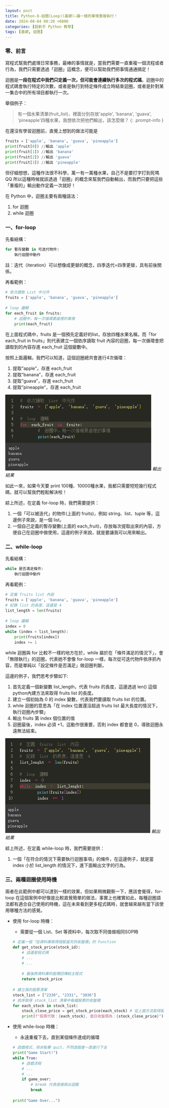 ```yaml
---
layout: post
title: Python-8-迴圈(Loop)(基礎)—讓一樣的事情重複執行！
date: 2024-08-04 00:20 +0800
categories: [超新手 Python 教學]
tags: [基礎, 迴圈]
---
```

### 零、前言

寫程式幫我們處理日常事務，最棒的事情就是，當我們需要一直重複一個流程或者行為，我們只需要透過「迴圈」這概念，便可以幫助我們把事情通通搞定！

迴圈是**一段在程式中我們只定義一次，但可能會連續執行多次的程式碼**。迴圈中的程式碼會執行特定的次數，或者是執行到特定條件成立時結束迴圈，或者是針對某一集合中的所有項目都執行一次。

舉個例子：

> 有一個水果清單(fruit_list)，裡面分別存放'apple', 'banana', 'guava', 'pineapple'四種水果，我想依次把他們輸出，該怎麼做？
{: .prompt-info }

在還沒有學習迴圈前，直覺上想到的做法可能是

```python
fruits = ['apple', 'banana', 'guava', 'pineapple']
print(fruit[0]) //輸出 'apple'
print(fruit[1]) //輸出 'banana'
print(fruit[2]) //輸出 'guava'
print(fruit[3]) //輸出 'pineapple'
```

但仔細想想，這種作法很不科學，萬一有一萬種水果，自己不是要打字打到死嗎QQ 所以這種時候就該透過「迴圈」的概念來幫我們自動輸出，而我們只要把這些「重複的」輸出動作定義一次就好！

在 Python 中，迴圈主要有兩種語法：

1. for 迴圈
2. while 迴圈

### 一、for-loop

先看結構：

```python
for 暫存變數 in 可迭代物件:
    執行迴圈中動作
```

註：迭代（iteration）可以想像成更替的概念，四季迭代=四季更替，具有前後關係。

再看範例：

```python
# 依次讀取 List 中元件
fruits = ['apple', 'banana', 'guava', 'pineapple']

# loop 邏輯
for each_fruit in fruits:
    # 迴圈中，每一次循環要處理的事情
    print(each_fruit)
```

在上面程式碼中，fruits 是一個預先定義好的list，存放四種水果名稱，而「for each_fruit in fruits」則代表建立一個依序讀取 fruit 內容的迴圈，每一次循環會把讀取到的內容存進 each_fruit 這個變數中。

按照上面邏輯，我們可以知道，這個迴圈總共會進行4次循環：

1. 提取”apple”，存進 each_fruit
2. 提取”banana”，存進 each_fruit
3. 提取”guava”，存進 each_fruit
4. 提取”pineapple”，存進 each_fruit

![輸出結果](/assets/img/post_img/Python-8-迴圈(Loop)(基礎)—讓一樣的事情重複執行%20ea71043bdfba42da89dfe085c74d0f76/Untitled.png)
_輸出結果_

如此一來，如果今天要 print 100種、10000種水果，我都只需要短短幾行程式碼，就可以幫我們輕鬆解決啦！

綜上所述，在定義 for-loop 時，我們需要提供：

1. 一個「可以被迭代」的物件(上面的 fruits)，例如 string、list、tuple 等，這邊例子來說，是一個 list。
2. 一個自己定義的暫存變數(上面的 each_fruit)，存放每次提取出來的內容，方便自己在迴圈中做使用，這邊的例子來說，就是要讓我可以用來輸出。

### 二、while-loop

先看結構：

```python
while 是否滿足條件:
    執行迴圈中動作
```

再看範例：

```python
# 定義 fruits list 內容
fruits = ['apple', 'banana', 'guava', 'pineapple']
# 紀錄 list 的長度，這邊是 4
list_length = len(fruits)

# loop 邏輯
index = 0
while (index < list_length):
    print(fruits[index])
    index += 1
```

while 迴圈與 for 比較不一樣的地方在於，while 屬於在「條件滿足的情況下」，會「無限執行」的迴圈，代表她不會像 for-loop 一樣，每次從可迭代物件依序抓內容，而是單純以「設定條件是否滿足」做迴圈判斷。

這邊的例子，我們思考步驟如下:

1. 首先定義一個新變數 list_length，代表 fruits 的長度，這邊透過 len() 這個python內建方法來取得 fruits list 的長度。
2. 建立一個初始為 0 的 index 變數，代表我們要讀取 fruits list 的位置。
3. while 迴圈的意思為「在 index 位置還沒超過 fruits list 最大長度的情況下，執行迴圈內步驟」
4. 輸出 fruits 第 index 個位置的值
5. 迴圈最後，index 必須 +1，這動作很重要，否則 index 都會是 0，導致迴圈永遠無法結束。

![輸出結果](/assets/img/post_img/Python-8-迴圈(Loop)(基礎)—讓一樣的事情重複執行%20ea71043bdfba42da89dfe085c74d0f76/Untitled%201.png)
_輸出結果_

綜上所述，在定義 while-loop 時，我們需要提供：

1. 一個「在符合的情況下需要執行迴圈事項」的條件，在這邊例子，就是當 index 小於 list_length 的情況下，進下面輸出文字的行為。

### 三、兩種迴圈使用時機

兩者在此範例中都可以達到一樣的效果，但如果稍微觀察一下，應該會覺得，for-loop 在這個案例中好像是比較直覺簡單的做法，事實上也確實如此，每種迴圈語法都有適合自己使用的時機，這在未來看到更多程式碼時，就會越來越有當下該使用哪種方法的感覺。

- 使用 for-loop 時機：
    - 需要從一個 List、Set 等資料中，每次取不同值做相同SOP時
    
    ```python
    # 定義一個「從資料庫取得個股當天的收盤價」的 Function
    def get_stock_price(stock_id):
        # 這邊是程式碼
        # ...
        # ...
        
        # 最後將資料庫的股價回傳給主程式
        return stock_price
    
    # 建立我的股票清單
    stock_list = ["2330", "2331", "3036"]
    # 依序取得 stock_list 清單中每檔股票的收盤價
    for each_stock in stock_list:
        stock_close_price = get_stock_price(each_stock) # 從上面方法取得股價
        print(f"股票代號：{each_stock}, 當日收盤價為：{stock_close_price}") # 輸出
    ```
    
- 使用 while-loop 時機：
    - 永遠重複下去，直到某個條件達成的循環
    
    ```python
    # 遊戲程式，除非點擊 quit，不然遊戲會一直進行下去
    print("Game Start!")
    while True:
        # 遊戲流程
        # ...
        # ...
        if game_over:
            # break 代表直接跳出迴圈
            break
            
    print("Game Over...")
    ```